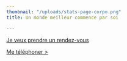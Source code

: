```yaml
---
thumbnail: "/uploads/stats-page-corpo.png"
title: Un monde meilleur commence par soi

---
```

<a class="button" href="https://www.gorendezvous.com/homepage/111690" target="_blank">Je veux prendre un rendez-vous</a><span class="self_center">

<a href="tel:+14189559602">Me téléphoner ></a></span>